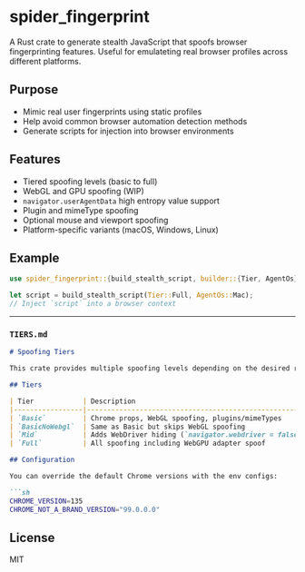 # spider_fingerprint

A Rust crate to generate stealth JavaScript that spoofs browser fingerprinting features. Useful for emulateting real browser profiles across different platforms.

## Purpose

- Mimic real user fingerprints using static profiles
- Help avoid common browser automation detection methods
- Generate scripts for injection into browser environments

## Features

- Tiered spoofing levels (basic to full)
- WebGL and GPU spoofing (WIP)
- `navigator.userAgentData` high entropy value support
- Plugin and mimeType spoofing
- Optional mouse and viewport spoofing
- Platform-specific variants (macOS, Windows, Linux)

## Example

```rust
use spider_fingerprint::{build_stealth_script, builder::{Tier, AgentOs}};

let script = build_stealth_script(Tier::Full, AgentOs::Mac);
// Inject `script` into a browser context
```

---

### `TIERS.md`

```markdown
# Spoofing Tiers

This crate provides multiple spoofing levels depending on the desired realism and complexity.

## Tiers

| Tier            | Description                                               |
|-----------------|-----------------------------------------------------------|
| `Basic`         | Chrome props, WebGL spoofing, plugins/mimeTypes           |
| `BasicNoWebgl`  | Same as Basic but skips WebGL spoofing                    |
| `Mid`           | Adds WebDriver hiding (`navigator.webdriver = false`)     |
| `Full`          | All spoofing including WebGPU adapter spoof               |

## Configuration

You can override the default Chrome versions with the env configs:

```sh
CHROME_VERSION=135 
CHROME_NOT_A_BRAND_VERSION="99.0.0.0" 
```

## License

MIT
